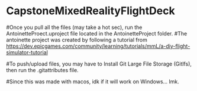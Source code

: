 # CapstoneMixedRealityFlightDeck
 
#Once you pull all the files (may take a hot sec), run the AntoinetteProect.uproject file located in the AntoinetteProject folder. 
#The antoinette project was created by following a tutorial from https://dev.epicgames.com/community/learning/tutorials/mmL/a-diy-flight-simulator-tutorial

#To push/upload files, you may have to Install Git Large File Storage (Gitlfs), then run the .gitattributes file. 

#Since this was made with macos, idk if it will work on Windows... lmk. 

